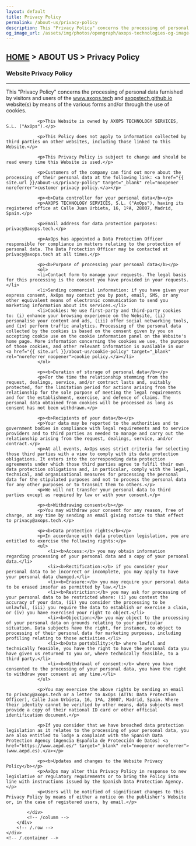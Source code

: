 ```yaml
---
layout: default
title: Privacy Policy
permalink: /about-us/privacy-policy
description: This "Privacy Policy" concerns the processing of personal data furnished by users of the www.axops.tech and axopx.tech website(s) by means of the various forms and/or through the use of cookies.
og_image_url: /assets/img/photos/opengraph/axops-technologies-og-image-v1.jpg
---
```

<section class="wrapper bg-light">
    <div class="container py-14 py-md-16">
        <div class="row mb-3">
            <div class="col-md-10 col-lg-12 col-xl-10 col-xxl-9 mx-auto text-center" data-cues="slideInDown" data-group="page-title" data-delay="100">
                <h2 class="fs-15 text-uppercase text-muted mb-3"><a href="{{ site.url }}">HOME</a> > ABOUT US > Privacy Policy</h2>
                <h3 class="display-4 mb-7 px-lg-19 px-xl-18">Website Privacy Policy</h3>
                <hr />
            </div>
            <!--/column -->
        </div>
        <!--/.row -->
        <div class="row mt-8 mt-md-2">
            <div class="col-md-10 offset-md-1 text-justify">
                <p>This "Privacy Policy" concerns the processing of personal data furnished by visitors and users of the <a href="https://www.axops.tech" target="_blank" rel="noreferrer noopener">www.axops.tech</a> and <a href="https://axopstech.github.io" target="_blank" rel="noreferrer noopener">axopstech.github.io</a> website(s) by means of the various forms and/or through the use of cookies.</p>

                <p>This Website is owned by AXOPS TECHNOLOGY SERVICES, S.L. ("AxOps").</p>

                <p>This Policy does not apply to information collected by third parties on other websites, including those linked to this Website.</p>

                <p>This Privacy Policy is subject to change and should be read every time this Website is used.</p>

                <p>Customers of the company can find out more about the processing of their personal data at the following link: <a href="{{ site.url }}/about-us/privacy-policy" target="_blank" rel="noopener noreferrer">customer privacy policy.</a></p>

                <p><b>Data controller for your personal data</b></p>
                <p>AXOPS TECHNOLOGY SERVICES, S.L. ("AxOps"), having its registered office at Calle Juan Urbieta, 16, 1ºA, 28007, Madrid, Spain.</p>

                <p>Email address for data protection purposes: privacy@axops.tech.</p>

                <p>AxOps has appointed a Data Protection Officer responsible for compliance in matters relating to the protection of personal data. The Data Protection Officer may be contacted at privacy@axops.tech at all times.</p>

                <p><b>Purpose of processing your personal data</b></p>
                <ol>
                <li>Contact form to manage your requests. The legal basis for this processing is the consent you have provided in your requests.</li>
                <li>Sending commercial information: if you have given your express consent, AxOps may contact you by post, email, SMS, or any other equivalent means of electronic communication to send you marketing information about its services.</li>
                <li>Cookies: We use first-party and third-party cookies to: (i) enhance your browsing experience on the Website, (ii) personalise your content and ads, (iii) offer social networking tools, and (iv) perform traffic analytics. Processing of the personal data collected by the cookies is based on the consent given by you on accepting cookie use on the cookie information panel on the Website's home page. More information concerning the cookies we use, the purpose of those cookies, and other relevant information is available in our <a href="{{ site.url }}/about-us/cookie-policy" target="_blank" rel="noreferrer noopener">cookie policy.</a></li>
                </ol>

                <p><b>Duration of storage of personal data</b></p>
                <p>For the time the relationship stemming from the request, dealings, service, and/or contract lasts and, suitably protected, for the limitation period for actions arising from the relationship for the sole purpose of meeting the legal requirements and for the establishment, exercise, and defence of claims. The personal data obtained from cookies will be processed as long as consent has not been withdrawn.</p>

                <p><b>Recipients of your data</b></p>
                <p>Your data may be reported to the authorities and to government bodies in compliance with legal requirements and to service providers and to third parties as needed to manage and carry out the relationship arising from the request, dealings, service, and/or contract.</p>
                <p>At all events, AxOps uses strict criteria for selecting those third parties with a view to comply with its data protection obligations. It enters into the corresponding data protection agreements under which those third parties agree to fulfil their own data protection obligations and, in particular, comply with the legal, technical, and organisational measures for processing the personal data for the stipulated purposes and not to process the personal data for any other purposes or to transmit them to others.</p>
                <p>We will not transfer your personal data to third parties except as required by law or with your consent.</p>

                <p><b>Withdrawing consent</b></p>
                <p>You may withdraw your consent for any reason, free of charge, at any time by sending an email giving notice to that effect to privacy@axops.tech.</p>

                <p><b>Data protection rights</b></p>
                <p>In accordance with data protection legislation, you are entitled to exercise the following rights:</p>
                <ul>
                    <li><b>Access:</b> you may obtain information regarding processing of your personal data and a copy of your personal data.</li>
                    <li><b>Rectification:</b> if you consider your personal data to be incorrect or incomplete, you may apply to have your personal data changed.</li>
                    <li><b>Erasure:</b> you may require your personal data to be erased insofar as permitted by law.</li>
                    <li><b>Restriction:</b> you may ask for processing of your personal data to be restricted where: (i) you contest the accuracy of your data, (ii) you consider the processing to be unlawful, (iii) you require the data to establish or exercise a claim, or (iv) you have exercised your right to object.</li>
                    <li><b>Objection:</b> you may object to the processing of your personal data on grounds relating to your particular situation. Data subjects have the right, for instance, to object to processing of their personal data for marketing purposes, including profiling relating to those activities.</li>
                    <li><b>Data portability:</b> where lawful and technically feasible, you have the right to have the personal data you have given us returned to you or, where technically feasible, to a third party.</li>
                    <li><b>Withdrawal of consent:</b> where you have consented to the processing of your personal data, you have the right to withdraw your consent at any time.</li>
                </ul>

                <p>You may exercise the above rights by sending an email to privacy@axops.tech or a letter to AxOps (ATTN: Data Protection Officer), Calle Juan Urbieta, 16, 1ºA, 28007, Madrid, Spain. Where their identity cannot be verified by other means, data subjects must provide a copy of their national ID card or other official identification document.</p>

                <p>If you consider that we have breached data protection legislation as it relates to the processing of your personal data, you are also entitled to lodge a complaint with the Spanish Data Protection Agency (Agencia Española de Protección de Datos) <a href="https://www.aepd.es/" target="_blank" rel="noopener noreferrer">(www.aepd.es).</a></p>

                <p><b>Updates and changes to the Website Privacy Policy</b></p>
                <p>AxOps may alter this Privacy Policy in response to new legislative or regulatory requirements or to bring the Policy into line with instructions issued by the Spanish Data Protection Agency.</p>
                <p>Users will be notified of significant changes to this Privacy Policy by means of either a notice on the publisher's Website or, in the case of registered users, by email.</p>

            </div>
            <!-- /column -->
        </div>
        <!-- /.row -->    
    </div>
    <!-- /.container -->
</section>
<!-- /section -->